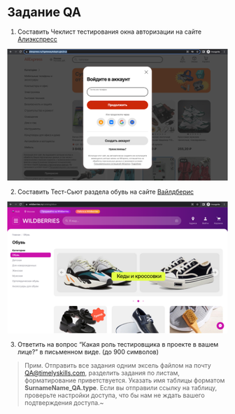 
# Задание QA

1. Составить Чеклист тестирования окна авторизации на сайте [Алиэкспресс](https://aliexpress.ru/?gatewayAdapt=glo2rus)

![Aliexpress](/assets/aliexpress.png "Aliexpress")


2. Составить Тест-Сьют раздела обувь на сайте [Вайлдберис](https://www.wildberries.ru/catalog/obuv)

![Wildberries](/assets/wildberries.png "Wildberries")

3. Ответить на вопрос “Какая роль тестировщика в проекте в вашем лице?” в письменном виде. (до 900 символов)


> Прим. Отправить все задания одним эксель файлом на почту QA@timelyskills.com, разделить задания по листам, форматирование приветствуется. Указать имя таблицы форматом **SurnameName_QA.type**. Если вы отправили ссылку на таблицу, проверьте настройки доступа, что бы нам не ждать вашего подтверждения доступа.~